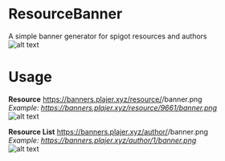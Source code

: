 # ResourceBanner
A simple banner generator for spigot resources and authors<br>
![alt text](https://banners.plajer.xyz/status/status.png)

# Usage
<strong>Resource</strong>
https://banners.plajer.xyz/resource/<resourceID>/banner.png<br>
<i>Example: https://banners.plajer.xyz/resource/9661/banner.png</i><br>
![alt text](https://banners.plajer.xyz/resource/9661/banner.png)
  
<strong>Resource List</strong>
https://banners.plajer.xyz/author/<authorID>/banner.png<br>
<i>Example: https://banners.plajer.xyz/author/1/banner.png</i><br>
![alt text](https://banners.plajer.xyz/author/1/banner.png)
